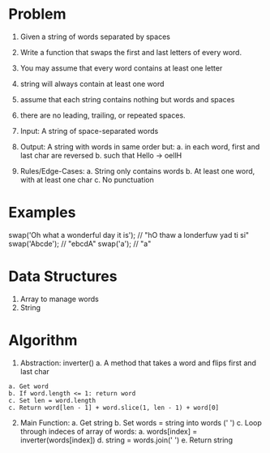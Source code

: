 
# Problem

  1. Given a string of words separated by spaces
  2. Write a function that swaps the first and last letters of every word.
  3. You may assume that every word contains at least one letter
  4. string will always contain at least one word
  5. assume that each string contains nothing but words and spaces
  6. there are no leading, trailing, or repeated spaces.

  1. Input: A string of space-separated words 
  2. Output: A string with words in same order but:
    a. in each word, first and last char are reversed
    b. such that Hello -> oellH 
  3. Rules/Edge-Cases:
    a. String only contains words 
    b. At least one word, with at least one char 
    c. No punctuation 

# Examples

swap('Oh what a wonderful day it is');  // "hO thaw a londerfuw yad ti si"
swap('Abcde');                          // "ebcdA"
swap('a');                              // "a"

# Data Structures

  1. Array to manage words 
  2. String 

# Algorithm

  1. Abstraction: inverter()
    a. A method that takes a word and flips first and last char
    
    a. Get word 
    b. If word.length <= 1: return word 
    c. Set len = word.length 
    c. Return word[len - 1] + word.slice(1, len - 1) + word[0]

  2. Main Function:
    a. Get string 
    b. Set words = string into words (' ')
    c. Loop through indeces of array of words:
      a. words[index] = inverter(words[index])
    d. string = words.join(' ')
    e. Return string 
